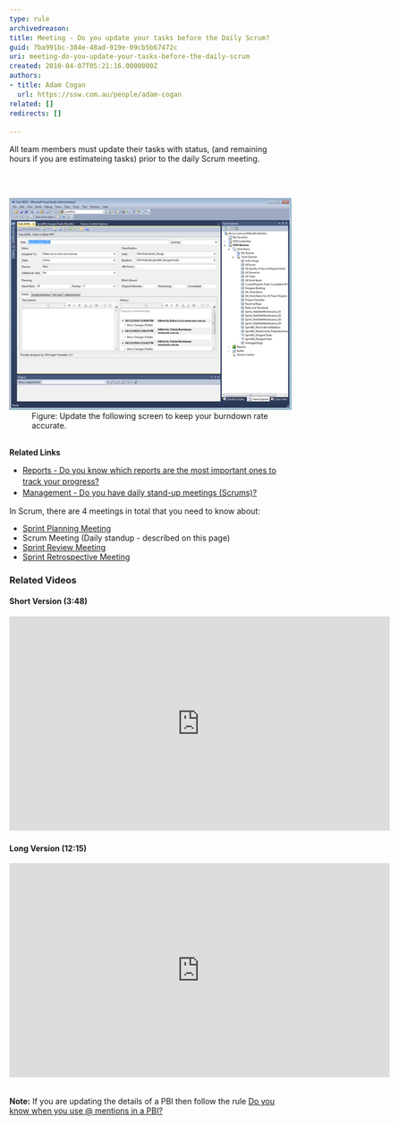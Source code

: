 ```yaml
---
type: rule
archivedreason: 
title: Meeting - Do you update your tasks before the Daily Scrum?
guid: 7ba991bc-384e-48ad-919e-09cb5b67472c
uri: meeting-do-you-update-your-tasks-before-the-daily-scrum
created: 2010-04-07T05:21:16.0000000Z
authors:
- title: Adam Cogan
  url: https://ssw.com.au/people/adam-cogan
related: []
redirects: []

---
```



<p class="ssw15-rteElement-P">​​​​​All team members must update their tasks with 
status, (and remaining hours if you are estimateing tasks) prior to the daily Scrum meeting. <br></p>
<br><excerpt class='endintro'></excerpt><br>
<dl class="image"><dt> 
      <img src="Updatetasks.jpg" alt="" /> 
   </dt><dd>Figure: Update the following screen to keep your burn​down rate accurate.​<br><br></dd></dl><div> 
   <strong>Related Links</strong></div><div><ul><li> 
         <a href="/Pages/TrackProgress.aspx" style="line-height:20px;">Reports - Do you know which reports are the most important ones to track your progress?</a><br></li><li> 
         <a href=/methodology-do-you-do-daily-scrums-aka-stand-up-meetings style="line-height:20px;">​Management - Do you have daily stand-up meetings (Scrums)?</a><br></li></ul></div> 
<div class="ms-rteCustom-GreyBox">In Scrum, there are 4 meetings in total that you need to know about: 
   <ul><li> 
         <a href="/Pages/SprintPlanningMeeting.aspx" title="Sprint Planning Meeting">Sprint Planning Meeting​</a></li><li>Scrum Meeting (Daily standup​ - described on this page​​​) </li><li> 
         <a title="Sprint Review Meeting" href="/Pages/SprintReviewMeeting.aspx" shape="rect">Sprint Review Meeting</a> </li><li> 
         <a title="Sprint Retrospective Meeting" href="/Pages/RetrospectiveMeeting.aspx" shape="rect">Sprint Retrospective Meeting</a> </li></ul></div><h3>Related Videos</h3><h4>Short Version (3:48)</h4> 
<iframe width="680" height="383" src="https://www.youtube.com/embed/YR84qH6d7QE?rel=0" frameborder="0"></iframe> 
<h4>Long Version (12:15​)</h4> 
<iframe width="680" height="383" src="https://www.youtube.com/embed/-UUrLxNBK_g?rel=0" frameborder="0"></iframe>
<br> <p class="ssw15-rteElement-GreyBox"><b>Note:</b> If you are updating the details of a PBI then follow the rule <a href=/when-you-use-mentions-in-a-pbi>Do you know when you use @ mentions in a PBI?​</a>​​​<br></p>


